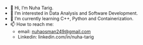 - 👋 Hi, I’m Nuha Tarig.
- 👀 I’m interested in Data Analysis and Software Development.
- 🌱 I’m currently learning C++, Python and Containerization.
- 📫 How to reach me:
  - email: nuhaosman249@gmail.com
  - Linkedin: linkedin.com/in/nuha-tarig
